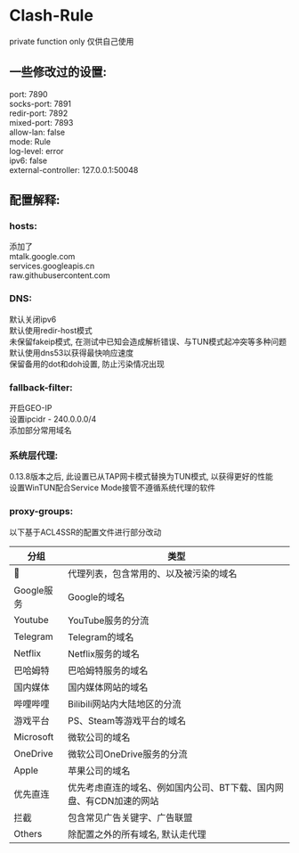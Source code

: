 # Clash-Rule
private function only
仅供自己使用

## 一些修改过的设置:
port: 7890
<br/>
socks-port: 7891
<br/>
redir-port: 7892
<br/>
mixed-port: 7893
<br/>
allow-lan: false
<br/>
mode: Rule
<br/>
log-level: error
<br/>
ipv6: false
<br/>
external-controller: 127.0.0.1:50048

## 配置解释:
### hosts:
添加了
<br/>
mtalk.google.com
<br/>
services.googleapis.cn
<br/>
raw.githubusercontent.com

### DNS:
默认关闭ipv6
<br/>
默认使用redir-host模式
<br/>
未保留fakeip模式, 在测试中已知会造成解析错误、与TUN模式起冲突等多种问题
<br/>
默认使用dns53以获得最快响应速度
<br/>
保留备用的dot和doh设置, 防止污染情况出现

### fallback-filter:
开启GEO-IP
<br/>
设置ipcidr - 240.0.0.0/4
<br/>
添加部分常用域名

### 系统层代理:
0.13.8版本之后, 此设置已从TAP网卡模式替换为TUN模式, 以获得更好的性能<br/>
设置WinTUN配合Service Mode接管不遵循系统代理的软件

### proxy-groups:
以下基于ACL4SSR的配置文件进行部分改动

| 分组                    | 类型                 |
| ---------------------- | -------------------- |
|🚀                      | 代理列表，包含常用的、以及被污染的域名                                        |
| Google服务              | Google的域名                                                             |
| Youtube                | YouTube服务的分流                                                         |
| Telegram               | Telegram的域名                                                           |
| Netflix                | Netflix服务的域名                                                         |
| 巴哈姆特                | 巴哈姆特服务的域名                                                          |
| 国内媒体                | 国内媒体网站的域名                                                          |
| 哔哩哔哩                | Bilibili网站内大陆地区的分流                                                |
| 游戏平台                | PS、Steam等游戏平台的域名                                                   |
| Microsoft              | 微软公司的域名                                                             |
| OneDrive               | 微软公司OneDrive服务的分流                                                 |
| Apple                  | 苹果公司的域名                                                             |
| 优先直连                | 优先考虑直连的域名、例如国内公司、BT下载、国内网盘、有CDN加速的网站                |
| 拦截                   | 包含常见广告关键字、广告联盟                                                  |
| Others                 | 除配置之外的所有域名, 默认走代理                                              |
